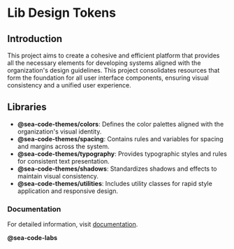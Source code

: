 # Lib Design Tokens

## Introduction

This project aims to create a cohesive and efficient platform that provides all the necessary elements for developing systems aligned with the organization's design guidelines. This project consolidates resources that form the foundation for all user interface components, ensuring visual consistency and a unified user experience.

## Libraries

- **@sea-code-themes/colors**: Defines the color palettes aligned with the organization's visual identity.
- **@sea-code-themes/spacing**: Contains rules and variables for spacing and margins across the system.
- **@sea-code-themes/typography**: Provides typographic styles and rules for consistent text presentation.
- **@sea-code-themes/shadows**: Standardizes shadows and effects to maintain visual consistency.
- **@sea-code-themes/utilities**: Includes utility classes for rapid style application and responsive design.

### Documentation

For detailed information,
visit [documentation](https://seacodelabs.atlassian.net/wiki/external/ZGMwNmY2OGNiNzNkNGVhNWI4NjllMWNmMzAwZDlkMjU).

**@sea-code-labs**
